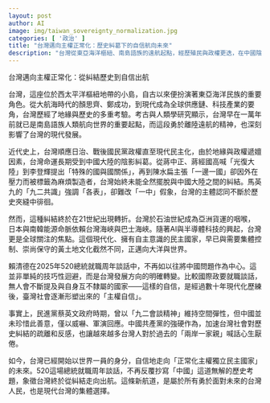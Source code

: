 ```yaml
---
layout: post
author: AI
image: img/taiwan_sovereignty_normalization.jpg
categories: [ '政治' ]
title: "台灣邁向主權正常化：歷史糾葛下的自信航向未來"
description: "台灣從東亞海洋樞紐、南島語族的遠航起點，經歷殖民與政權更迭，在中國陰影下長期自我定位糾結。21世紀半導體、AI技術興起，台灣以民主與現代化自信向世界出航，520總統就職周年談話展現主權自信，不再受中國問題綁架，象徵台灣進入自主正常化新階段。"
---
```

台灣邁向主權正常化：從糾結歷史到自信出航

台灣，這座位於西太平洋樞紐地帶的小島，自古以來便扮演著東亞海洋民族的重要角色。從大航海時代的顏思齊、鄭成功，到現代成為全球供應鏈、科技產業的要角，台灣歷經了地緣與歷史的多重考驗。考古與人類學研究顯示，台灣早在一萬年前就已是南島語族人類航向世界的重要起點，而這段勇於離陸遠航的精神，也深刻影響了台灣的現代發展。

近代史上，台灣順應日治、戰後國民黨政權直至現代民主化，由於地緣與政權遞嬗因素，台灣命運長期受到中國大陸的陰影糾葛。從蔣中正、蔣經國高喊「光復大陸」到李登輝提出「特殊的國與國關係」，再到陳水扁主張「一邊一國」卻因外在壓力而被標籤為麻煩製造者，台灣始終未能全然擺脫與中國大陸之間的糾結。馬英九的「九二共識」強調「各表」，卻難改「一中」假象，台灣的主體認同不斷於歷史夾縫中徘徊。

然而，這種糾結終於在21世紀出現轉折。台灣於石油世紀成為亞洲貨運的咽喉，日本與南韓能源命脈依賴台灣海峽與巴士海峽。隨著AI與半導體科技的興起，台灣更是全球關注的焦點。這個現代化、擁有自主意識的民主國家，早已與需要集體控制、崇尚保守的黃土地文化截然不同，正邁向大洋與世界。

賴清德在2025年520總統就職周年談話中，不再如以往將中國問題作為中心。這並非單純的技巧性迴避，而是台灣發展方向的明確轉變。比較國際政要就職談話，無人會不斷提及與自身互不隸屬的國家——這樣的自信，是經過數十年現代化歷練後，臺灣社會逐漸形塑出來的「主權自信」。

事實上，民進黨蔡英文政府時期，曾以「九二會談精神」維持空間彈性，但中國並未珍惜此善意，僅以威嚇、軍演回應。中國共產黨的強硬作為，加速台灣社會對歷史糾結的疏離和反感，也讓越來越多台灣人對於過去的「兩岸一家親」喊話心生厭倦。

如今，台灣已經開始以世界一員的身分，自信地走向「正常化主權獨立民主國家」的未來。520這場總統就職周年談話，不再反覆抄寫「中國」這道無解的歷史考題，象徵台灣終於從糾結走向出航。這條新航道，是屬於所有勇於面對未來的台灣人民，也是現代台灣的集體選擇。